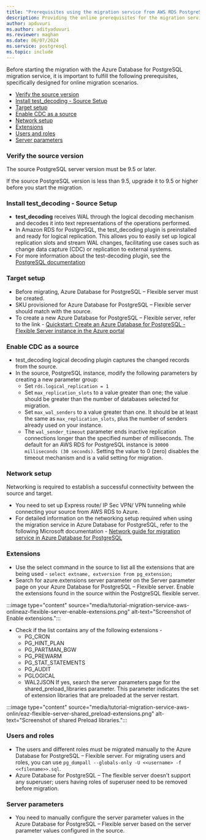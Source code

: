 ```yaml
---
title: "Prerequisites using the migration service from AWS RDS PostgreSQL (online)"
description: Providing the online prerequisites for the migration service in Azure Database for PostgreSQL.
author: apduvuri
ms.author: adityaduvuri
ms.reviewer: maghan
ms.date: 06/07/2024
ms.service: postgresql
ms.topic: include
---
```


Before starting the migration with the Azure Database for PostgreSQL migration service, it is important to fulfill the following prerequisites, specifically designed for online migration scenarios.

- [Verify the source version](#verify-the-source-version)
- [Install test_decoding - Source Setup](#install-test_decoding---source-setup)
- [Target setup](#target-setup)
- [Enable CDC as a source](#enable-cdc-as-a-source)
- [Network setup](#network-setup)
- [Extensions](#extensions)
- [Users and roles](#users-and-roles)
- [Server parameters](#server-parameters)

### Verify the source version

The source PostgreSQL server version must be 9.5 or later.

If the source PostgreSQL version is less than 9.5, upgrade it to 9.5 or higher before you start the migration.

### Install test_decoding - Source Setup

- **test_decoding** receives WAL through the logical decoding mechanism and decodes it into text representations of the operations performed.
- In Amazon RDS for PostgreSQL, the test_decoding plugin is preinstalled and ready for logical replication. This allows you to easily set up logical replication slots and stream WAL changes, facilitating use cases such as change data capture (CDC) or replication to external systems.
- For more information about the test-decoding plugin, see the [PostgreSQL documentation](https://www.postgresql.org/docs/16/test-decoding.html)

### Target setup

- Before migrating, Azure Database for PostgreSQL – Flexible server must be created.
- SKU provisioned for Azure Database for PostgreSQL – Flexible server should match with the source.
- To create a new Azure Database for PostgreSQL – Flexible server, refer to the link - [Quickstart: Create an Azure Database for PostgreSQL - Flexible Server instance in the Azure portal](..\..\flexible-server\quickstart-create-server-portal.md)

### Enable CDC as a source

- test_decoding logical decoding plugin captures the changed records from the source.
- In the source, PostgreSQL instance, modify the following parameters by creating a new parameter group:
    - Set `rds.logical_replication = 1`
    - Set `max_replication_slots` to a value greater than one; the value should be greater than the number of databases selected for migration.
    - Set `max_wal_senders` to a value greater than one. It should be at least the same as `max_replication_slots`, plus the number of senders already used on your instance.
    - The `wal_sender_timeout` parameter ends inactive replication connections longer than the specified number of milliseconds. The default for an AWS RDS for PostgreSQL instance is `30000 milliseconds (30 seconds)`. Setting the value to 0 (zero) disables the timeout mechanism and is a valid setting for migration.

### Network setup

Networking is required to establish a successful connectivity between the source and target.

- You need to set up Express route/ IP Sec VPN/ VPN tunneling while connecting your source from AWS RDS to Azure.
- For detailed information on the networking setup required when using the migration service in Azure Database for PostgreSQL, refer to the following Microsoft documentation - [Network guide for migration service in Azure Database for PostgreSQL](how-to-network-setup-migration-service.md)

### Extensions

- Use the select command in the source to list all the extensions that are being used - `select extname, extversion from pg_extension;`
- Search for azure.extensions server parameter on the Server parameter page on your Azure Database for PostgreSQL – Flexible server. Enable the extensions found in the source within the PostgreSQL flexible server.

:::image type="content" source="media/tutorial-migration-service-aws-onlineaz-flexible-server-enable-extensions.png" alt-text="Screenshot of Enable extensions.":::

- Check if the list contains any of the following extensions -
    - PG_CRON
    - PG_HINT_PLAN
    - PG_PARTMAN_BGW
    - PG_PREWARM
    - PG_STAT_STATEMENTS
    - PG_AUDIT
    - PGLOGICAL
    - WAL2JSON
If yes, search the server parameters page for the shared_preload_libraries parameter. This parameter indicates the set of extension libraries that are preloaded at the server restart.

:::image type="content" source="media/tutorial-migration-service-aws-onlin/eaz-flexible-server-shared_preload-extensions.png" alt-text="Screenshot of shared Preload libraries.":::

### Users and roles

- The users and different roles must be migrated manually to the Azure Database for PostgreSQL – Flexible server. For migrating users and roles, you can use `pg_dumpall --globals-only -U <<username> -f <<filename>>.sql`.
- Azure Database for PostgreSQL – The flexible server doesn't support any superuser; users having roles of superuser need to be removed before migration.

### Server parameters

- You need to manually configure the server parameter values in the Azure Database for PostgreSQL – Flexible server based on the server parameter values configured in the source.
